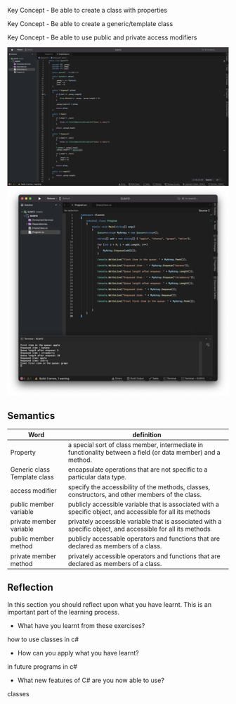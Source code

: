 Key Concept - Be able to create a class with properties

Key Concept - Be able to create a generic/template class

Key Concept - Be able to use public and private access modifiers

<img src="images/class2.png">

<img src="images/main2.png">


## Semantics 

| Word | definition|
|---|---|
|Property|	a special sort of class member, intermediate in functionality between a field (or data member) and a method.|
|Generic class	Template class|encapsulate operations that are not specific to a particular data type.|
|access modifier|	specify the accessibility of the methods, classes, constructors, and other members of the class.|
|public member variable|publicly accessible variable that is associated with a specific object, and accessible for all its methods|
|private member variable|privately accessible variable that is associated with a specific object, and accessible for all its methods|
|public member method|publicly accessable operators and functions that are declared as members of a class. |
|private member method|privately accessible operators and functions that are declared as members of a class. |


	



## Reflection

In this section you should reflect upon what you have learnt. This is an important part of the learning process.
- What have you learnt from these exercises?

how to use classes in c#


- How can you apply what you have learnt?

in future programs in c#


- What new features of C# are you now able to use?

classes
